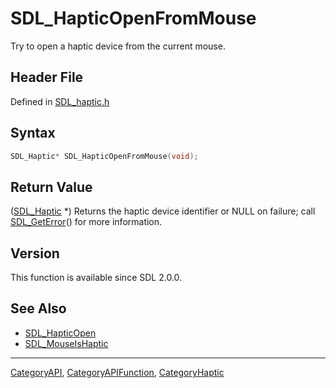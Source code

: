 # SDL_HapticOpenFromMouse

Try to open a haptic device from the current mouse.

## Header File

Defined in [SDL_haptic.h](https://github.com/libsdl-org/SDL/blob/SDL2/include/SDL_haptic.h)

## Syntax

```c
SDL_Haptic* SDL_HapticOpenFromMouse(void);
```

## Return Value

([SDL_Haptic](SDL_Haptic) *) Returns the haptic device identifier or NULL
on failure; call [SDL_GetError](SDL_GetError)() for more information.

## Version

This function is available since SDL 2.0.0.

## See Also

- [SDL_HapticOpen](SDL_HapticOpen)
- [SDL_MouseIsHaptic](SDL_MouseIsHaptic)

----
[CategoryAPI](CategoryAPI), [CategoryAPIFunction](CategoryAPIFunction), [CategoryHaptic](CategoryHaptic)

